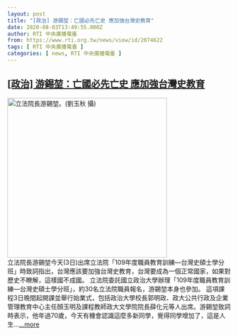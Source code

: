 ```yaml
---
layout: post
title: "[政治] 游錫堃：亡國必先亡史 應加強台灣史教育"
date: 2020-08-03T13:49:55.000Z
author: RTI 中央廣播電臺
from: https://www.rti.org.tw/news/view/id/2074622
tags: [ RTI 中央廣播電臺 ]
categories: [ news, RTI 中央廣播電臺 ]
---
```

<!--1596462595000-->
[[政治] 游錫堃：亡國必先亡史 應加強台灣史教育](https://www.rti.org.tw/news/view/id/2074622)
------

<div>
<img src="https://static.rti.org.tw/assets/thumbnails/2020/06/04/4a281057e7334b5fd980bd84795c6234.jpg" width="360" alt="立法院長游錫堃。(劉玉秋 攝)" title="立法院長游錫堃。(劉玉秋 攝)"><br>立法院長游錫堃今天(3日)出席立法院「109年度職員教育訓練&mdash;台灣史碩士學分班」時致詞指出，台灣應該要加強台灣史教育，台灣要成為一個正常國家，如果對歷史不瞭解，這樣國不成國。&nbsp;立法院委託國立政治大學辦理「109年度職員教育訓練&mdash;台灣史碩士學分班」，約30名立法院職員報名，游錫堃本身也參加。&nbsp;這項課程3日晚間起開課並舉行始業式，包括政治大學校長郭明政、政大公共行政及企業管理教育中心主任顏玉明及課程教師政大文學院院長薛化元等人出席。游錫堃致詞時表示，他年過70歲，今天有機會認識這麼多新同學，覺得同學增加了，這是人生...<a target="_blank" href="https://www.rti.org.tw/news/view/id/2074622">...more</a>
</div>
